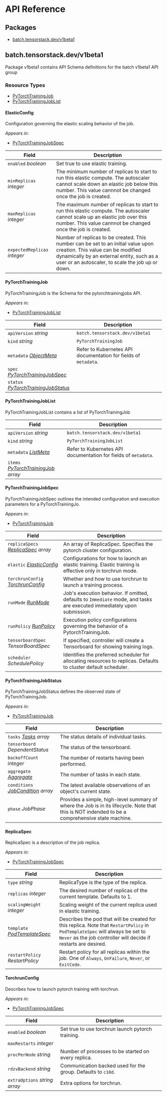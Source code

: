 # API Reference

## Packages
- [batch.tensorstack.dev/v1beta1](#batchtensorstackdevv1beta1)


## batch.tensorstack.dev/v1beta1

Package v1beta1 contains API Schema definitions for the batch v1beta1 API group

### Resource Types
- [PyTorchTrainingJob](#pytorchtrainingjob)
- [PyTorchTrainingJobList](#pytorchtrainingjoblist)



#### ElasticConfig



Configuration governing the elastic scaling behavior of the job.

_Appears in:_
- [PyTorchTrainingJobSpec](#pytorchtrainingjobspec)

| Field | Description |
| --- | --- |
| `enabled` _boolean_ | Set true to use elastic training. |
| `minReplicas` _integer_ | The minimum number of replicas to start to run this elastic compute. The autoscaler cannot scale down an elastic job below this number. This value cannnot be changed once the job is created. |
| `maxReplicas` _integer_ | The maximum number of replicas to start to run this elastic compute. The autoscaler cannot scale up an elastic job over this number. This value cannnot be changed once the job is created. |
| `expectedReplicas` _integer_ | Number of replicas to be created. This number can be set to an initial value upon creation. This value can be modified dynamically by an external entity, such as a user or an autoscaler, to scale the job up or down. |




#### PyTorchTrainingJob



PyTorchTrainingJob is the Schema for the pytorchtrainingjobs API.

_Appears in:_
- [PyTorchTrainingJobList](#pytorchtrainingjoblist)

| Field | Description |
| --- | --- |
| `apiVersion` _string_ | `batch.tensorstack.dev/v1beta1`
| `kind` _string_ | `PyTorchTrainingJob`
| `metadata` _[ObjectMeta](https://kubernetes.io/docs/reference/generated/kubernetes-api/v1.24/#objectmeta-v1-meta)_ | Refer to Kubernetes API documentation for fields of `metadata`. |
| `spec` _[PyTorchTrainingJobSpec](#pytorchtrainingjobspec)_ |  |
| `status` _[PyTorchTrainingJobStatus](#pytorchtrainingjobstatus)_ |  |


#### PyTorchTrainingJobList



PyTorchTrainingJobList contains a list of PyTorchTrainingJob



| Field | Description |
| --- | --- |
| `apiVersion` _string_ | `batch.tensorstack.dev/v1beta1`
| `kind` _string_ | `PyTorchTrainingJobList`
| `metadata` _[ListMeta](https://kubernetes.io/docs/reference/generated/kubernetes-api/v1.24/#listmeta-v1-meta)_ | Refer to Kubernetes API documentation for fields of `metadata`. |
| `items` _[PyTorchTrainingJob](#pytorchtrainingjob) array_ |  |


#### PyTorchTrainingJobSpec



PyTorchTrainingJobSpec outlines the intended configuration and execution parameters for a PyTorchTrainingJo.

_Appears in:_
- [PyTorchTrainingJob](#pytorchtrainingjob)

| Field | Description |
| --- | --- |
| `replicaSpecs` _[ReplicaSpec](#replicaspec) array_ | An array of ReplicaSpec. Specifies the pytorch cluster configuration. |
| `elastic` _[ElasticConfig](#elasticconfig)_ | Configurations for how to launch an elastic training. Elastic training is effective only in torchrun mode. |
| `torchrunConfig` _[TorchrunConfig](#torchrunconfig)_ | Whether and how to use torchrun to launch a training process. |
| `runMode` _[RunMode](#runmode)_ | Job's execution behavior. If omitted, defaults to `Immediate` mode, and tasks are executed immediately upon submission. |
| `runPolicy` _[RunPolicy](#runpolicy)_ | Execution policy configurations governing the behavior of a PytorchTrainingJob. |
| `tensorboardSpec` _TensorBoardSpec_ | If specified, controller will create a Tensorboard for showing training logs. |
| `scheduler` _SchedulePolicy_ | Identifies the preferred scheduler for allocating resources to replicas. Defaults to cluster default scheduler. |


#### PyTorchTrainingJobStatus



PyTorchTrainingJobStatus defines the observed state of PyTorchTrainingJob.

_Appears in:_
- [PyTorchTrainingJob](#pytorchtrainingjob)

| Field | Description |
| --- | --- |
| `tasks` _[Tasks](#tasks) array_ | The status details of individual tasks. |
| `tensorboard` _DependentStatus_ | The status of the tensorboard. |
| `backoffCount` _integer_ | The number of restarts having been performed. |
| `aggregate` _[Aggregate](#aggregate)_ | The number of tasks in each state. |
| `conditions` _[JobCondition](#jobcondition) array_ | The latest available observations of an object's current state. |
| `phase` _JobPhase_ | Provides a simple, high-level summary of where the Job is in its lifecycle. Note that this is NOT indended to be a comprehensive state machine. |


#### ReplicaSpec



ReplicaSpec is a description of the job replica.

_Appears in:_
- [PyTorchTrainingJobSpec](#pytorchtrainingjobspec)

| Field | Description |
| --- | --- |
| `type` _string_ | ReplicaType is the type of the replica. |
| `replicas` _integer_ | The desired number of replicas of the current template. Defaults to 1. |
| `scalingWeight` _integer_ | Scaling weight of the current replica used in elastic training. |
| `template` _[PodTemplateSpec](https://kubernetes.io/docs/reference/generated/kubernetes-api/v1.24/#podtemplatespec-v1-core)_ | Describes the pod that will be created for this replica. Note that `RestartPolicy` in `PodTemplateSpec` will always be set to `Never` as the job controller will decide if restarts are desired. |
| `restartPolicy` _RestartPolicy_ | Restart policy for all replicas within the job. One of `Always`, `OnFailure`, `Never`, or `ExitCode`. |


#### TorchrunConfig



Describes how to launch pytorch training with torchrun.

_Appears in:_
- [PyTorchTrainingJobSpec](#pytorchtrainingjobspec)

| Field | Description |
| --- | --- |
| `enabled` _boolean_ | Set true to use torchrun launch pytorch training. |
| `maxRestarts` _integer_ |  |
| `procPerNode` _string_ | Number of processes to be started on every replica. |
| `rdzvBackend` _string_ | Communication backed used for the group. Defaults to `c10d`. |
| `extraOptions` _string array_ | Extra options for torchrun. |


